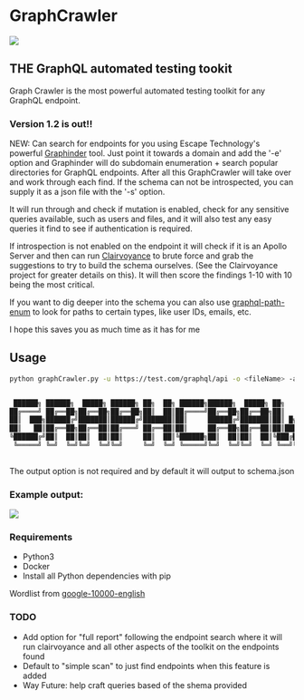 # GraphCrawler

![](https://github.com/gsmith257-cyber/GraphCrawler/raw/main/GraphCrawler.PNG)

## THE GraphQL automated testing tookit

Graph Crawler is the most powerful automated testing toolkit for any GraphQL endpoint.

### Version 1.2 is out!!
NEW: Can search for endpoints for you using Escape Technology's powerful [Graphinder](https://github.com/Escape-Technologies/graphinder) tool. Just point it towards a domain and add the '-e' option and Graphinder will do subdomain enumeration + search popular directories for GraphQL endpoints. After all this GraphCrawler will take over and work through each find. If the schema can not be introspected, you can supply it as a json file with the '-s' option.

It will run through and check if mutation is enabled, check for any sensitive queries available, such as users and files, and it will also test any easy queries it find to see if authentication is required.

If introspection is not enabled on the endpoint it will check if it is an Apollo Server and then can run [Clairvoyance](https://github.com/nikitastupin/clairvoyance) to brute force and grab the suggestions to try to build the schema ourselves. (See the Clairvoyance project for greater details on this). 
It will then score the findings 1-10 with 10 being the most critical.

If you want to dig deeper into the schema you can also use [graphql-path-enum](https://gitlab.com/dee-see/graphql-path-enum/) to look for paths to certain types, like user IDs, emails, etc.

I hope this saves you as much time as it has for me

## Usage
```bash
python graphCrawler.py -u https://test.com/graphql/api -o <fileName> -a "<headers>"


 ██████╗ ██████╗  █████╗ ██████╗ ██╗  ██╗ ██████╗██████╗  █████╗ ██╗    ██╗██╗     ███████╗██████╗ 
██╔════╝ ██╔══██╗██╔══██╗██╔══██╗██║  ██║██╔════╝██╔══██╗██╔══██╗██║    ██║██║     ██╔════╝██╔══██╗
██║  ███╗██████╔╝███████║██████╔╝███████║██║     ██████╔╝███████║██║ █╗ ██║██║     █████╗  ██████╔╝
██║   ██║██╔══██╗██╔══██║██╔═══╝ ██╔══██║██║     ██╔══██╗██╔══██║██║███╗██║██║     ██╔══╝  ██╔══██╗
╚██████╔╝██║  ██║██║  ██║██║     ██║  ██║╚██████╗██║  ██║██║  ██║╚███╔███╔╝███████╗███████╗██║  ██║
 ╚═════╝ ╚═╝  ╚═╝╚═╝  ╚═╝╚═╝     ╚═╝  ╚═╝ ╚═════╝╚═╝  ╚═╝╚═╝  ╚═╝ ╚══╝╚══╝ ╚══════╝╚══════╝╚═╝  ╚═╝
 
```
The output option is not required and by default it will output to schema.json

### Example output:
<div></div>
<img src=https://github.com/gsmith257-cyber/GraphCrawler/blob/main/output.PNG />

### Requirements
- Python3
- Docker
- Install all Python dependencies with pip

<div></div>

Wordlist from [google-10000-english](https://github.com/first20hours/google-10000-english)


### TODO
- Add option for "full report" following the endpoint search where it will run clairvoyance and all other aspects of the toolkit on the endpoints found
- Default to "simple scan" to just find endpoints when this feature is added
- Way Future: help craft queries based of the shema provided
